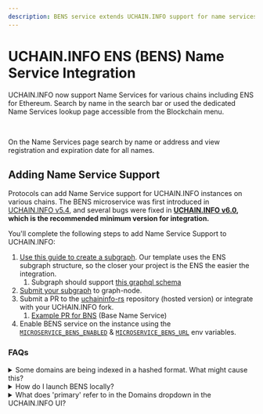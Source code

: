 ```yaml
---
description: BENS service extends UCHAIN.INFO support for name services
---
```


# UCHAIN.INFO ENS (BENS) Name Service Integration

UCHAIN.INFO now support Name Services for various chains including ENS for Ethereum. Search by name in the search bar or used the dedicated Name Services lookup page accessible from the Blockchain menu.

<figure><img src="../.gitbook/assets/bens-uchaininfo-name-service.png" alt=""><figcaption></figcaption></figure>

On the Name Services page search by name or address and view registration and expiration date for all names.

## Adding Name Service Support&#x20;

Protocols can add Name Service support for UCHAIN.INFO instances on various chains. The BENS microservice was first introduced in [UCHAIN.INFO v5.4](https://github.com/UdotCASH/uchain-info//releases/tag/v5.4.0-beta), and several bugs were fixed in [**UCHAIN.INFO v6.0**](https://github.com/UdotCASH/uchain-info//releases/tag/v6.0.0-beta)**, which is the recommended minimum version for integration.**

You'll complete the following steps to add Name Service Support to UCHAIN.INFO:

1. [Use this guide to create a subgraph](https://github.com/UdotCASH/uchain-info/-rs/blob/main/uchaininfo-ens/graph-node/subgraph-writer/README.md#howto-create-subgraph-for-your-domain-name-protocol). Our template uses the ENS subgraph structure, so the closer your project is the ENS the easier the integration.
   1. Subgraph should support [this graphql schema](https://github.com/UdotCASH/uchain-info/-rs/blob/main/uchaininfo-ens/graph-node/subgraphs/ens-subgraph/schema.graphql)
2. [Submit your subgraph](https://github.com/UdotCASH/uchain-info/-rs/blob/main/uchaininfo-ens/graph-node/subgraphs/README.md#deploy-subgraph-to-graph-node) to graph-node.
3. Submit a PR to the [uchaininfo-rs](https://github.com/UdotCASH/uchain-info/-rs/pulls) repository (hosted version) or integrate with your UCHAIN.INFO fork.
   1. [Example PR for BNS](https://github.com/UdotCASH/uchain-info/-rs/pull/748) (Base Name Service)
4. Enable BENS service on the instance using the [`MICROSERVICE_BENS_ENABLED`](../for-developers/information-and-settings/env-variables.md#uchaininfo-ens) & [`MICROSERVICE_BENS_URL`](../for-developers/information-and-settings/env-variables.md#uchaininfo-ens) env variables.

### FAQs

<details>

<summary>Some domains are being indexed in a hashed format. What might cause this?</summary>

This may be the result of missing information/functions in the subgraph. When a subgraph sees that a domain name has been registered, it only has the `label_hash` of this name. Therefore, the subgraph has to guess the name using a rainbow table (make sure to load ens-rainbow table) OR find this name later in other events, such as `handleNameChanged` or any other event that has a name field.

Try to determine events with a name field, write code that will update domain name using `maybeSaveDomainName()` or other functions you prefer. For example, the ens-subgraph uses the `setNamePreimage` function, which performs the same  function for second-level-eth domains only.

**Reverse Records**

It may also be the case that unknown names are reverse records. These are not resolved by design, and users don't typically need to see them.&#x20;

</details>

<details>

<summary>How do I launch BENS locally?</summary>

The easiest way is to use docker.

`docker run --platform linux/x86_64 -p 8050:8050 --rm --name bens --env-file .env` [`ghcr.io/uchaininfo/bens:latest`](http://ghcr.io/uchaininfo/bens:latest)

To build locally without docker you should install `protoc` and `protoc-gen-openapiv2` . A complete guide for a local build is not yet available.

</details>

<details>

<summary>What does 'primary' refer to in the Domains dropdown in the UCHAIN.INFO UI?</summary>

The primary name is the first name created which has not yet expired.

<img src="../.gitbook/assets/bens-primary.png" alt="" data-size="original">

</details>
